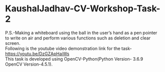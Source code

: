 # KaushalJadhav-CV-Workshop-Task-2
P.S.-Making a whiteboard using the ball in the user’s hand as a pen pointer to write  on air and perform various functions  such as deletion and clear screen.
<br>Following is the youtube video demonstration link for the task-https://youtu.be/DzGZApHaiWs
<br>This task is developed using OpenCV-Python(Python Version- 3.6.9 OpenCV Version-4.5.1).
